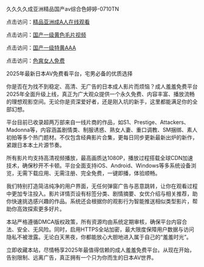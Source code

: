 久久久久成亚洲精品国产av综合色婷婷-0710TN 

点击访问：<a href="https://heiliaoxqkkct.pages.dev">精品亚洲成A人在线观看</a>

点击访问：<a href="https://heiliaoe8ajia.pages.dev">国产一级黄色毛片视频</a>

点击访问：<a href="https://heiliao2dmwwy.pages.dev">国产一级特黄AAA</a>

点击访问：<a href="https://heiliaoll4qsx.pages.dev">色爽女人免费</a>   

2025年最新日本AV免费看平台，宅男必备的优质选择

你是否在为找不到稳定、高清、无广告的日本成人影片而烦恼？成人羞羞免费平台2025年全面升级上线，真正为广大观众提供一个永久免费、内容丰富、播放流畅的理想观影空间。无论你是资深爱好者，还是刚入坑的新手，这里都能满足你的全部幻想。

平台目前已收录超两万部来自一线片商的作品，如S1、Prestige、Attackers、Madonna等，内容涵盖剧情类、制服诱惑、熟女人妻、重口调教、SM捆绑、素人初拍等多个热门题材。不仅包含经典影片合集，更每日同步更新最新出炉的新作，紧跟日本本土片源节奏。

所有影片均支持高清视频播放，最高画质达1080P，播放过程搭载全球CDN加速技术，确保秒开不卡顿。平台全面支持iOS、Android、Windows等多系统设备浏览，无需下载应用、无需注册、完全免费，一键即播，体验顺畅。

我们特别打造简洁纯净的用户界面，无任何弹窗广告与恶意跳转，让你在观看过程中更加专注投入。影片详情页设有标签分类、剧情摘要、女优介绍与相关推荐，助你快速挑选感兴趣的作品。系统还会根据你的观影行为智能推送相似类型影片，帮助你高效探索更多好片。

本站严格遵循DMCA版权政策，所有资源均由系统定期审核，确保平台内容合法、安全、无风险。同时，启用HTTPS全站加密，最大限度保障用户数据与访问隐私不被泄露。无论白天黑夜，你都能放心大胆地进入属于自己的“羞羞时光”。

立即收藏本站，尽情畅享2025年最值得信赖的成人羞羞免费平台。从现在开始，告别限制、远离广告，真正拥有一个只为你而生的日本AV世界。

<span style="display:none;">[Canonical link]  ( https://github.com/tnn1205/riben10000 ）</span> 
